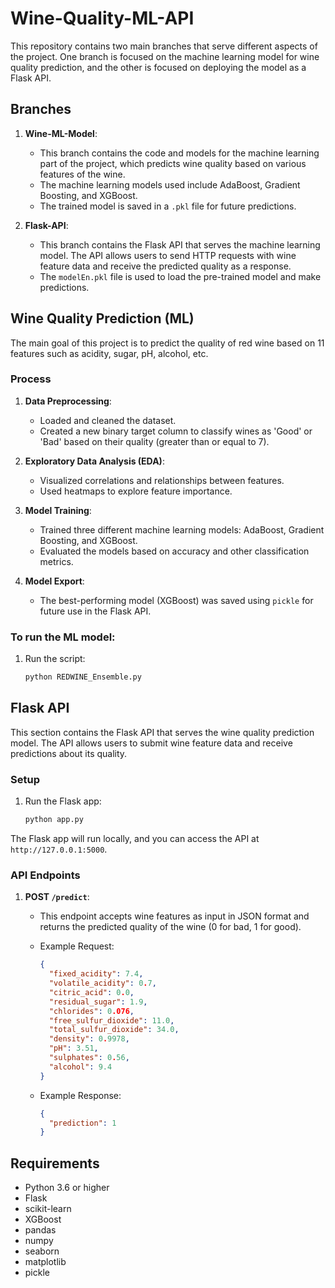 # Wine-Quality-ML-API

This repository contains two main branches that serve different aspects of the project. One branch is focused on the machine learning model for wine quality prediction, and the other is focused on deploying the model as a Flask API. 

## Branches

1. **Wine-ML-Model**: 
   - This branch contains the code and models for the machine learning part of the project, which predicts wine quality based on various features of the wine. 
   - The machine learning models used include AdaBoost, Gradient Boosting, and XGBoost.
   - The trained model is saved in a `.pkl` file for future predictions.

2. **Flask-API**:
   - This branch contains the Flask API that serves the machine learning model. The API allows users to send HTTP requests with wine feature data and receive the predicted quality as a response.
   - The `modelEn.pkl` file is used to load the pre-trained model and make predictions.


## Wine Quality Prediction (ML)

The main goal of this project is to predict the quality of red wine based on 11 features such as acidity, sugar, pH, alcohol, etc.

### Process

1. **Data Preprocessing**: 
   - Loaded and cleaned the dataset.
   - Created a new binary target column to classify wines as 'Good' or 'Bad' based on their quality (greater than or equal to 7).

2. **Exploratory Data Analysis (EDA)**: 
   - Visualized correlations and relationships between features.
   - Used heatmaps to explore feature importance.

3. **Model Training**: 
   - Trained three different machine learning models: AdaBoost, Gradient Boosting, and XGBoost.
   - Evaluated the models based on accuracy and other classification metrics.

4. **Model Export**: 
   - The best-performing model (XGBoost) was saved using `pickle` for future use in the Flask API.

### To run the ML model:

1. Run the script:
   ```bash
   python REDWINE_Ensemble.py
   ```

## Flask API

This section contains the Flask API that serves the wine quality prediction model. The API allows users to submit wine feature data and receive predictions about its quality.

### Setup

1. Run the Flask app:
   ```bash
   python app.py
   ```

The Flask app will run locally, and you can access the API at `http://127.0.0.1:5000`.

### API Endpoints

1. **POST `/predict`**: 
   - This endpoint accepts wine features as input in JSON format and returns the predicted quality of the wine (0 for bad, 1 for good).
   - Example Request:
     ```json
     {
       "fixed_acidity": 7.4,
       "volatile_acidity": 0.7,
       "citric_acid": 0.0,
       "residual_sugar": 1.9,
       "chlorides": 0.076,
       "free_sulfur_dioxide": 11.0,
       "total_sulfur_dioxide": 34.0,
       "density": 0.9978,
       "pH": 3.51,
       "sulphates": 0.56,
       "alcohol": 9.4
     }
     ```

   - Example Response:
     ```json
     {
       "prediction": 1
     }
     ```

## Requirements

- Python 3.6 or higher
- Flask
- scikit-learn
- XGBoost
- pandas
- numpy
- seaborn
- matplotlib
- pickle



